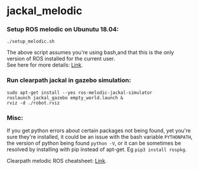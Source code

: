 # jackal_melodic
### Setup ROS melodic on Ubunutu 18.04:

```./setup_melodic.sh```

The above script assumes you're using bash,and that this is the only version of ROS installed for the current user.<br/>
See here for more details: [Link](http://wiki.ros.org/melodic/Installation/Ubuntu).

### Run clearpath jackal in gazebo simulation:

```
sudo apt-get install --yes ros-melodic-jackal-simulator
roslaunch jackal_gazebo empty_world.launch &
rviz -d ./robot.rviz
```

### Misc:

If you get python errors about certain packages not being found, yet you're sure they're installed, it could be an issue with the bash variable ```PYTHONPATH```, the version of python being found ```python -V```, or it can be sometimes be resolved by installing with pip instead of apt-get. Eg ```pip3 install rospkg```.

Clearpath melodic ROS cheatsheet: [Link](https://www.generationrobots.com/media/ROS_Cheat_Sheet_Melodic.pdf).
